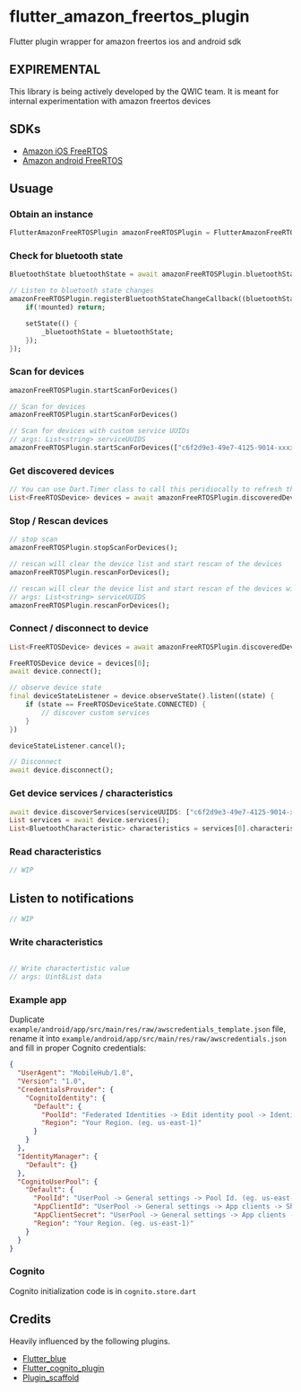 # flutter_amazon_freertos_plugin

Flutter plugin wrapper for amazon freertos ios and android sdk

## EXPIREMENTAL

This library is being actively developed by the QWIC team. It is meant for internal experimentation with amazon freertos devices

## SDKs

- [Amazon iOS FreeRTOS](https://github.com/aws/amazon-freertos-ble-ios-sdk)
- [Amazon android FreeRTOS](https://github.com/aws/amazon-freertos-ble-android-sdk)

## Usuage

### Obtain an instance

```dart
FlutterAmazonFreeRTOSPlugin amazonFreeRTOSPlugin = FlutterAmazonFreeRTOSPlugin.instance;
```

### Check for bluetooth state

```dart
BluetoothState bluetoothState = await amazonFreeRTOSPlugin.bluetoothState;

// Listen to bluetooth state changes
amazonFreeRTOSPlugin.registerBluetoothStateChangeCallback((bluetoothState) {
    if(!mounted) return;

    setState(() {
        _bluetoothState = bluetoothState;
    });
});
```

### Scan for devices

```dart
amazonFreeRTOSPlugin.startScanForDevices()

// Scan for devices
amazonFreeRTOSPlugin.startScanForDevices()

// Scan for devices with custom service UUIDs
// args: List<string> serviceUUIDS
amazonFreeRTOSPlugin.startScanForDevices(["c6f2d9e3-49e7-4125-9014-xxxxxx"])
```

### Get discovered devices

```dart
// You can use Dart.Timer class to call this peridiocally to refresh the list
List<FreeRTOSDevice> devices = await amazonFreeRTOSPlugin.discoveredDevices;
```

### Stop / Rescan devices

```dart
// stop scan
amazonFreeRTOSPlugin.stopScanForDevices();

// rescan will clear the device list and start rescan of the devices
amazonFreeRTOSPlugin.rescanForDevices();

// rescan will clear the device list and start rescan of the devices with custom service UUIDS
// args: List<string> serviceUUIDS
amazonFreeRTOSPlugin.rescanForDevices();
```

### Connect / disconnect to device

```dart
List<FreeRTOSDevice> devices = await amazonFreeRTOSPlugin.discoveredDevices;

FreeRTOSDevice device = devices[0];
await device.connect();

// observe device state
final deviceStateListener = device.observeState().listen((state) {
	if (state == FreeRTOSDeviceState.CONNECTED) {
		// discover custom services
	}
})

deviceStateListener.cancel();

// Disconnect
await device.disconnect();
```

### Get device services / characteristics

```dart
await device.discoverServices(serviceUUIDS: ["c6f2d9e3-49e7-4125-9014-xxxxxxxx"]);
List services = await device.services();
List<BluetoothCharacteristic> characteristics = services[0].characteristics;
```

### Read characteristics

```dart
// WIP
```

## Listen to notifications

```dart
// WIP
```

### Write characteristics

```dart

// Write charactertistic value
// args: Uint8List data
```

### Example app

Duplicate `example/android/app/src/main/res/raw/awscredentials_template.json` file, rename it into `example/android/app/src/main/res/raw/awscredentials.json` and fill in proper Cognito credentials:

```json
{
  "UserAgent": "MobileHub/1.0",
  "Version": "1.0",
  "CredentialsProvider": {
    "CognitoIdentity": {
      "Default": {
        "PoolId": "Federated Identities -> Edit identity pool -> Identity pool ID. (eg. us-west-2:fc4d19b1-873f-44d8-bdcf-3a8e7aabf3ea)",
        "Region": "Your Region. (eg. us-east-1)"
      }
    }
  },
  "IdentityManager": {
    "Default": {}
  },
  "CognitoUserPool": {
    "Default": {
      "PoolId": "UserPool -> General settings -> Pool Id. (eg. us-east-1_example)",
      "AppClientId": "UserPool -> General settings -> App clients -> Show Details. (eg. 3tcegaot7efa8abgn1fxnebq5)",
      "AppClientSecret": "UserPool -> General settings -> App clients -> Show Details. (eg. dse11rx91vs1t9600uacc0ssw1byju8em3k60271n748s26ts9l)",
      "Region": "Your Region. (eg. us-east-1)"
    }
  }
}
```

### Cognito

Cognito initialization code is in `cognito.store.dart`

## Credits

Heavily influenced by the following plugins.

- [Flutter_blue](https://pub.dartlang.org/packages/flutter_blue)
- [Flutter_cognito_plugin](https://pub.dev/packages/flutter_cognito_plugin)
- [Plugin_scaffold](https://pub.dev/packages/plugin_scaffold)
